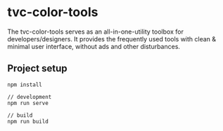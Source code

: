 # tvc-color-tools

The tvc-color-tools serves as an all-in-one-utility toolbox for developers/designers. It provides the frequently used tools with clean & minimal user interface, without ads and other disturbances.



## Project setup
```
npm install
```

```
// development
npm run serve

// build
npm run build
```